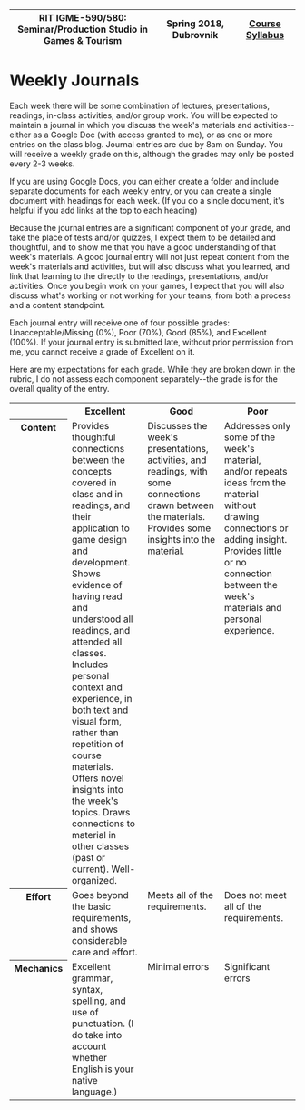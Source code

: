 |  RIT IGME-590/580:<br>Seminar/Production Studio in Games & Tourism | Spring 2018, Dubrovnik | [Course Syllabus](README.md) |
|----|----|----|

# Weekly Journals

Each week there will be some combination of lectures, presentations, readings, in-class activities, and/or group work. You will be expected to maintain a journal in which you discuss the week's materials and activities--either as a Google Doc (with access granted to me), or as one or more entries on the class blog. Journal entries are due by 8am on Sunday. You will receive a weekly grade on this, although the grades may only be posted every 2-3 weeks. 

If you are using Google Docs, you can either create a folder and include separate documents for each weekly entry, or you can create a single document with headings for each week. (If you do a single document, it's helpful if you add links at the top to each heading)

Because the journal entries are a significant component of your grade, and take the place of tests and/or quizzes, I expect them to be detailed and thoughtful, and to show me that you have a good understanding of that week's materials. A good journal entry will not just repeat content from the week's materials and activities, but will also discuss what you learned, and link that learning to the directly to the readings, presentations, and/or activities. Once you begin work on your games, I expect that you will also discuss what's working or not working for your teams, from both a process and a content standpoint. 

Each journal entry will receive one of four possible grades: Unacceptable/Missing (0%), Poor (70%), Good (85%), and Excellent (100%). If your journal entry is submitted late, without prior permission from me, you cannot receive a grade of Excellent on it. 

Here are my expectations for each grade. While they are broken down in the rubric, I do not assess each component separately--the grade is for the overall quality of the entry. 

<table>
<tr>
    <th width="10%">&nbsp;</th>
    <th width="30%">Excellent</th>
    <th width="30%">Good</th>
    <th width="30%">Poor</th>
</tr>
<tr>
    <th valign="top">Content</th>
    <td valign="top">Provides thoughtful connections between the concepts covered in class and in readings, and their application to game design and development. Shows evidence of having read and understood all readings, and attended all classes. Includes personal context and experience, in both text and visual form, rather than repetition of course materials. Offers novel insights into the week's topics. Draws connections to material in other classes (past or current). Well-organized.</td> 
    <td valign="top">Discusses the week's presentations, activities, and readings, with some connections drawn between the materials. Provides some insights into the material.</td>
    <td  valign="top">Addresses only some of the week's material, and/or repeats ideas from the material without drawing connections or adding insight. Provides little or no connection between the week's materials and personal experience.</td>
</tr>
<tr>
    <th valign="top">Effort</th>
    <td valign="top">Goes beyond the basic requirements, and shows considerable care and effort.</td> 
    <td valign="top">Meets all of the requirements.</td>
    <td valign="top">Does not meet all of the requirements.</td>
</tr>
<tr>
    <th valign="top">Mechanics</th>
    <td valign="top">Excellent grammar, syntax, spelling, and use of punctuation. (I do take into account whether English is your native language.)</td>
    <td valign="top">Minimal errors</td>
    <td valign="top">Significant errors</td>
</tr>
</table>
